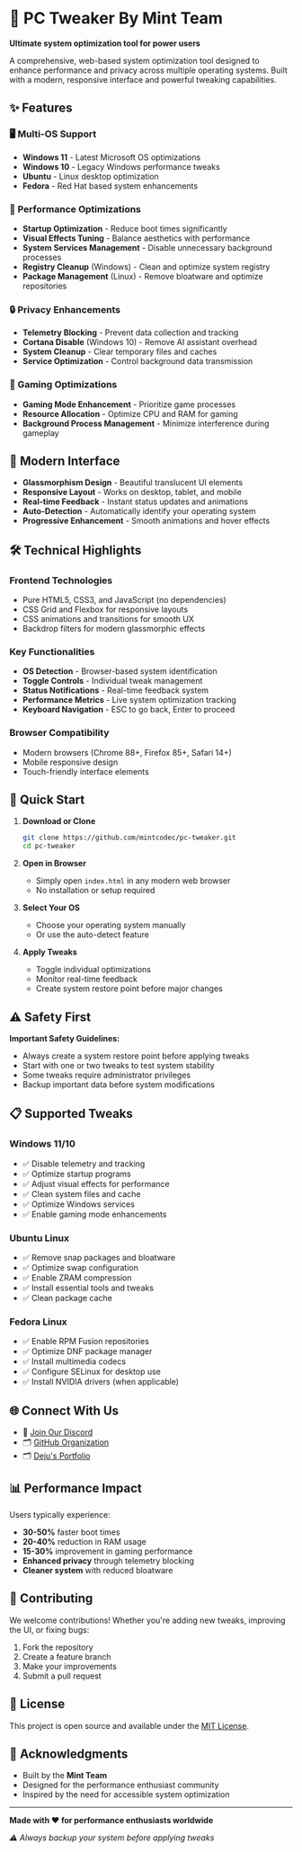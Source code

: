 # 🔧 PC Tweaker By Mint Team

**Ultimate system optimization tool for power users**

A comprehensive, web-based system optimization tool designed to enhance performance and privacy across multiple operating systems. Built with a modern, responsive interface and powerful tweaking capabilities.

## ✨ Features

### 🖥️ Multi-OS Support
- **Windows 11** - Latest Microsoft OS optimizations
- **Windows 10** - Legacy Windows performance tweaks
- **Ubuntu** - Linux desktop optimization
- **Fedora** - Red Hat based system enhancements

### 🚀 Performance Optimizations
- **Startup Optimization** - Reduce boot times significantly
- **Visual Effects Tuning** - Balance aesthetics with performance
- **System Services Management** - Disable unnecessary background processes
- **Registry Cleanup** (Windows) - Clean and optimize system registry
- **Package Management** (Linux) - Remove bloatware and optimize repositories

### 🔒 Privacy Enhancements
- **Telemetry Blocking** - Prevent data collection and tracking
- **Cortana Disable** (Windows 10) - Remove AI assistant overhead
- **System Cleanup** - Clear temporary files and caches
- **Service Optimization** - Control background data transmission

### 🎯 Gaming Optimizations
- **Gaming Mode Enhancement** - Prioritize game processes
- **Resource Allocation** - Optimize CPU and RAM for gaming
- **Background Process Management** - Minimize interference during gameplay

## 🎨 Modern Interface

- **Glassmorphism Design** - Beautiful translucent UI elements
- **Responsive Layout** - Works on desktop, tablet, and mobile
- **Real-time Feedback** - Instant status updates and animations
- **Auto-Detection** - Automatically identify your operating system
- **Progressive Enhancement** - Smooth animations and hover effects

## 🛠️ Technical Highlights

### Frontend Technologies
- Pure HTML5, CSS3, and JavaScript (no dependencies)
- CSS Grid and Flexbox for responsive layouts
- CSS animations and transitions for smooth UX
- Backdrop filters for modern glassmorphic effects

### Key Functionalities
- **OS Detection** - Browser-based system identification
- **Toggle Controls** - Individual tweak management
- **Status Notifications** - Real-time feedback system
- **Performance Metrics** - Live system optimization tracking
- **Keyboard Navigation** - ESC to go back, Enter to proceed

### Browser Compatibility
- Modern browsers (Chrome 88+, Firefox 85+, Safari 14+)
- Mobile responsive design
- Touch-friendly interface elements

## 🚀 Quick Start

1. **Download or Clone**
   ```bash
   git clone https://github.com/mintcodec/pc-tweaker.git
   cd pc-tweaker
   ```

2. **Open in Browser**
   - Simply open `index.html` in any modern web browser
   - No installation or setup required

3. **Select Your OS**
   - Choose your operating system manually
   - Or use the auto-detect feature

4. **Apply Tweaks**
   - Toggle individual optimizations
   - Monitor real-time feedback
   - Create system restore point before major changes

## ⚠️ Safety First

**Important Safety Guidelines:**
- Always create a system restore point before applying tweaks
- Start with one or two tweaks to test system stability
- Some tweaks require administrator privileges
- Backup important data before system modifications

## 📋 Supported Tweaks

### Windows 11/10
- ✅ Disable telemetry and tracking
- ✅ Optimize startup programs
- ✅ Adjust visual effects for performance
- ✅ Clean system files and cache
- ✅ Optimize Windows services
- ✅ Enable gaming mode enhancements

### Ubuntu Linux
- ✅ Remove snap packages and bloatware
- ✅ Optimize swap configuration
- ✅ Enable ZRAM compression
- ✅ Install essential tools and tweaks
- ✅ Clean package cache

### Fedora Linux
- ✅ Enable RPM Fusion repositories
- ✅ Optimize DNF package manager
- ✅ Install multimedia codecs
- ✅ Configure SELinux for desktop use
- ✅ Install NVIDIA drivers (when applicable)

## 🌐 Connect With Us

- 💬 [Join Our Discord](https://discord.gg/JcfDsTkXDc)
- 🗂️ [GitHub Organization](https://github.com/mintcodec/)
- 🗂️ [Deju's Portfolio](https://deju-dev.github.io/deju-portofolio/)

## 📊 Performance Impact

Users typically experience:
- **30-50%** faster boot times
- **20-40%** reduction in RAM usage
- **15-30%** improvement in gaming performance
- **Enhanced privacy** through telemetry blocking
- **Cleaner system** with reduced bloatware

## 🤝 Contributing

We welcome contributions! Whether you're adding new tweaks, improving the UI, or fixing bugs:

1. Fork the repository
2. Create a feature branch
3. Make your improvements
4. Submit a pull request

## 📄 License

This project is open source and available under the [MIT License](LICENSE).

## 🙏 Acknowledgments

- Built by the **Mint Team**
- Designed for the performance enthusiast community
- Inspired by the need for accessible system optimization

---

**Made with ❤️ for performance enthusiasts worldwide**

*⚠️ Always backup your system before applying tweaks*
